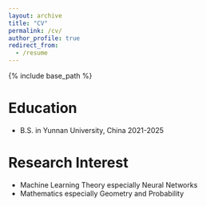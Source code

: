 ```yaml
---
layout: archive
title: "CV"
permalink: /cv/
author_profile: true
redirect_from:
  - /resume
---
```


{% include base_path %}


Education
======
* B.S. in Yunnan University, China 2021-2025

Research Interest
======
* Machine Learning Theory especially Neural Networks
* Mathematics especially Geometry and Probability
